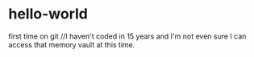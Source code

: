 # hello-world
first time on git
//I haven't coded in 15 years and I'm not even sure I can access that memory vault at this time. 
